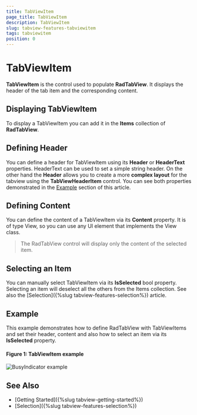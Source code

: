 ```yaml
---
title: TabViewItem
page_title: TabViewItem
description: TabViewItem
slug: tabview-features-tabviewitem
tags: tabviewitem
position: 0
---
```


# TabViewItem

**TabViewItem** is the control used to populate **RadTabView**. It displays the header of the tab item and the corresponding content.

## Displaying TabViewItem

To display a TabViewItem you can add it in the **Items** collection of **RadTabView**.

## Defining Header

You can define a header for TabViewItem using its **Header** or **HeaderText** properties. HeaderText can be used to set a simple string header. On the other hand the **Header** allows you to create a more **complex layout** for the tabview using the **TabViewHeaderItem** control. You can see both properties demonstrated in the [Example](#example) section of this article.

## Defining Content

You can define the content of a TabViewItem via its **Content** property. It is of type View, so you can use any UI element that implements the View class.

> The RadTabView control will display only the content of the selected item.

## Selecting an Item

You can manually select TabViewItem via its **IsSelected** bool property. Selecting an item will deselect all the others from the Items collection. See also the [Selection]({%slug tabview-features-selection%}) article.

## Example

This example demonstrates how to define RadTabView with TabViewItems and set their header, content and also how to select an item via its **IsSelected** property. 

<snippet id='tabview-features-tabviewitem-xaml'/>
<snippet id='tabview-features-tabviewitem-csharp'/>

#### __Figure 1: TabViewItem example__  
![BusyIndicator example](../images/tabview-features-tabviewitem-0.png)

## See Also

- [Getting Started]({%slug tabview-getting-started%})
- [Selection]({%slug tabview-features-selection%})
